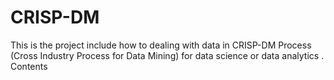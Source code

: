 # CRISP-DM
This is the project include how to dealing with data in CRISP-DM Process (Cross Industry Process for Data Mining) for data science or data analytics .  
Contents
